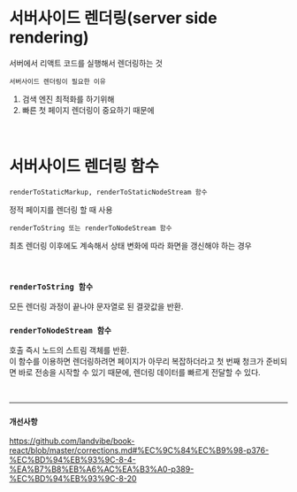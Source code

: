 # 서버사이드 렌더링(server side rendering)

서버에서 리액트 코드를 실행해서 렌더링하는 것

`서버사이드 렌더링이 필요한 이유`

1. 검색 엔진 최적화를 하기위해
2. 빠른 첫 페이지 렌더링이 중요하기 때문에

<br/>

# 서버사이드 렌더링 함수

`renderToStaticMarkup, renderToStaticNodeStream 함수`

정적 페이지를 렌더링 할 때 사용

`renderToString 또는 renderToNodeStream 함수`

최초 렌더링 이후에도 계속해서 상태 변화에 따라 화면을 갱신해야 하는 경우

<br/>

### `renderToString 함수`

모든 렌더링 과정이 끝나야 문자열로 된 결괏값을 반환.

### `renderToNodeStream 함수`

호출 즉시 노드의 스트림 객체를 반환. <br/>
이 함수를 이용하면 렌더링하려면 페이지가 아무리 복잡하더라고 첫 번째 청크가 준비되면 바로 전송을 
시작할 수 있기 때문에, 렌더링 데이터를 빠르게 전달할 수 있다.

<br/>
<hr/>

### `개선사항`

https://github.com/landvibe/book-react/blob/master/corrections.md#%EC%9C%84%EC%B9%98-p376-%EC%BD%94%EB%93%9C-8-4-%EA%B7%B8%EB%A6%AC%EA%B3%A0-p389-%EC%BD%94%EB%93%9C-8-20
